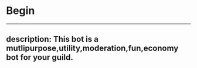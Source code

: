 # Begin

---
description: This bot is a mutlipurpose,utility,moderation,fun,economy bot for your guild.
---
